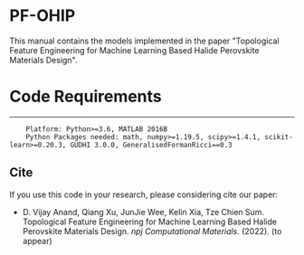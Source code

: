 # PF-OHIP
This manual contains the models implemented in the paper "Topological Feature Engineering for Machine Learning Based Halide Perovskite Materials Design".

# Code Requirements
---
        Platform: Python>=3.6, MATLAB 2016B
        Python Packages needed: math, numpy>=1.19.5, scipy>=1.4.1, scikit-learn>=0.20.3, GUDHI 3.0.0, GeneralisedFormanRicci==0.3

## Cite
If you use this code in your research, please considering cite our paper:

*  D. Vijay Anand, Qiang Xu, JunJie Wee, Kelin Xia, Tze Chien Sum. Topological Feature Engineering for Machine Learning Based Halide Perovskite Materials Design. <span style="font-style: italic;">npj Computational Materials</span>. (2022). (to appear)
